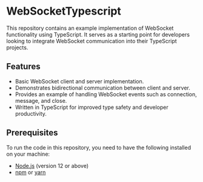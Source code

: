 # WebSocketTypescript


This repository contains an example implementation of WebSocket functionality using TypeScript. It serves as a starting point for developers looking to integrate WebSocket communication into their TypeScript projects.

## Features

- Basic WebSocket client and server implementation.
- Demonstrates bidirectional communication between client and server.
- Provides an example of handling WebSocket events such as connection, message, and close.
- Written in TypeScript for improved type safety and developer productivity.

## Prerequisites

To run the code in this repository, you need to have the following installed on your machine:

- [Node.js](https://nodejs.org) (version 12 or above)
- [npm](https://www.npmjs.com/) or [yarn](https://yarnpkg.com/)
